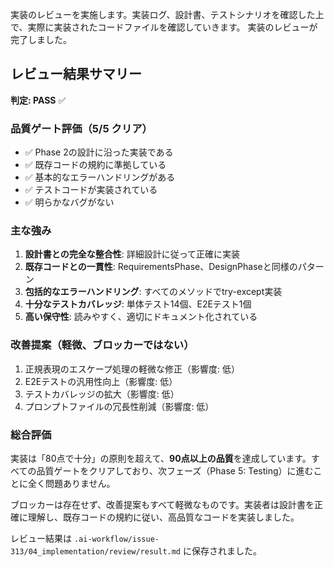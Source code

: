 実装のレビューを実施します。実装ログ、設計書、テストシナリオを確認した上で、実際に実装されたコードファイルを確認していきます。
実装のレビューが完了しました。

## レビュー結果サマリー

**判定: PASS** ✅

### 品質ゲート評価（5/5 クリア）
- ✅ Phase 2の設計に沿った実装である
- ✅ 既存コードの規約に準拠している
- ✅ 基本的なエラーハンドリングがある
- ✅ テストコードが実装されている
- ✅ 明らかなバグがない

### 主な強み
1. **設計書との完全な整合性**: 詳細設計に従って正確に実装
2. **既存コードとの一貫性**: RequirementsPhase、DesignPhaseと同様のパターン
3. **包括的なエラーハンドリング**: すべてのメソッドでtry-except実装
4. **十分なテストカバレッジ**: 単体テスト14個、E2Eテスト1個
5. **高い保守性**: 読みやすく、適切にドキュメント化されている

### 改善提案（軽微、ブロッカーではない）
1. 正規表現のエスケープ処理の軽微な修正（影響度: 低）
2. E2Eテストの汎用性向上（影響度: 低）
3. テストカバレッジの拡大（影響度: 低）
4. プロンプトファイルの冗長性削減（影響度: 低）

### 総合評価
実装は「80点で十分」の原則を超えて、**90点以上の品質**を達成しています。すべての品質ゲートをクリアしており、次フェーズ（Phase 5: Testing）に進むことに全く問題ありません。

ブロッカーは存在せず、改善提案もすべて軽微なものです。実装者は設計書を正確に理解し、既存コードの規約に従い、高品質なコードを実装しました。

レビュー結果は `.ai-workflow/issue-313/04_implementation/review/result.md` に保存されました。